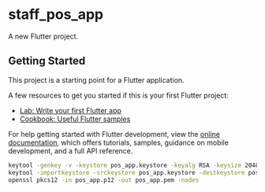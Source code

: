 # staff_pos_app

A new Flutter project.

## Getting Started

This project is a starting point for a Flutter application.

A few resources to get you started if this is your first Flutter project:

- [Lab: Write your first Flutter app](https://docs.flutter.dev/get-started/codelab)
- [Cookbook: Useful Flutter samples](https://docs.flutter.dev/cookbook)

For help getting started with Flutter development, view the
[online documentation](https://docs.flutter.dev/), which offers tutorials,
samples, guidance on mobile development, and a full API reference.


```bash
keytool -genkey -v -keystore pos_app.keystore -keyalg RSA -keysize 2048 -validity 10000 -alias my-key-alias
keytool -importkeystore -srckeystore pos_app.keystore -destkeystore pos_app.p12 -deststoretype PKCS12 -srcalias my-key-alias
openssl pkcs12 -in pos_app.p12 -out pos_app.pem -nodes
```
